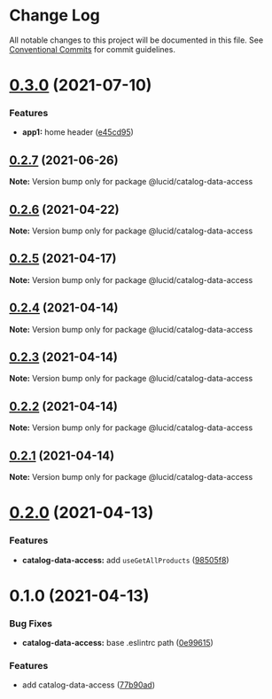 # Change Log

All notable changes to this project will be documented in this file.
See [Conventional Commits](https://conventionalcommits.org) for commit guidelines.

# [0.3.0](https://github.com/vladislav1010/lucid/compare/@lucid/catalog-data-access@0.2.6...@lucid/catalog-data-access@0.3.0) (2021-07-10)


### Features

* **app1:** home header ([e45cd95](https://github.com/vladislav1010/lucid/commit/e45cd95b636f6fd57fcbdebc989bd316eff8108e))





## [0.2.7](https://github.com/vladislav1010/lucid/compare/@lucid/catalog-data-access@0.2.6...@lucid/catalog-data-access@0.2.7) (2021-06-26)

**Note:** Version bump only for package @lucid/catalog-data-access






## [0.2.6](https://github.com/Lucid-Deployment/lucid/compare/@lucid/catalog-data-access@0.2.5...@lucid/catalog-data-access@0.2.6) (2021-04-22)

**Note:** Version bump only for package @lucid/catalog-data-access





## [0.2.5](https://github.com/Lucid-Deployment/lucid/compare/@lucid/catalog-data-access@0.2.4...@lucid/catalog-data-access@0.2.5) (2021-04-17)

**Note:** Version bump only for package @lucid/catalog-data-access





## [0.2.4](https://github.com/Lucid-Deployment/lucid/compare/@lucid/catalog-data-access@0.2.3...@lucid/catalog-data-access@0.2.4) (2021-04-14)

**Note:** Version bump only for package @lucid/catalog-data-access





## [0.2.3](https://github.com/Lucid-Deployment/lucid/compare/@lucid/catalog-data-access@0.2.2...@lucid/catalog-data-access@0.2.3) (2021-04-14)

**Note:** Version bump only for package @lucid/catalog-data-access





## [0.2.2](https://github.com/Lucid-Deployment/lucid/compare/@lucid/catalog-data-access@0.2.1...@lucid/catalog-data-access@0.2.2) (2021-04-14)

**Note:** Version bump only for package @lucid/catalog-data-access





## [0.2.1](https://github.com/Lucid-Deployment/lucid/compare/@lucid/catalog-data-access@0.2.0...@lucid/catalog-data-access@0.2.1) (2021-04-14)

**Note:** Version bump only for package @lucid/catalog-data-access





# [0.2.0](https://github.com/Lucid-Deployment/lucid/compare/@lucid/catalog-data-access@0.1.0...@lucid/catalog-data-access@0.2.0) (2021-04-13)


### Features

* **catalog-data-access:** add `useGetAllProducts` ([98505f8](https://github.com/Lucid-Deployment/lucid/commit/98505f8c4904a962fa12a7cac9f6f78730271bf4))





# 0.1.0 (2021-04-13)


### Bug Fixes

* **catalog-data-access:** base .eslintrc path ([0e99615](https://github.com/Lucid-Deployment/lucid/commit/0e996159dbe659e6a3577bd46ba11150cced79c1))


### Features

* add catalog-data-access ([77b90ad](https://github.com/Lucid-Deployment/lucid/commit/77b90ad46f48709ef722f2c56eb6211a3ad8b77c))
